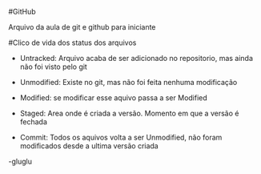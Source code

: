 #GitHub

Arquivo da aula de git e github para iniciante

#Clico de vida dos status dos arquivos

- Untracked: Arquivo acaba de ser adicionado no repositorio, mas ainda não foi visto pelo git
- Unmodified: Existe no git, mas não foi feita nenhuma modificação
- Modified: se modificar esse aquivo passa a ser Modified
- Staged: Area onde é criada a versão. Momento em que a versão é fechada

- Commit: Todos os aquivos volta a ser Unmodified, não foram modificados desde a ultima versão criada

-gluglu